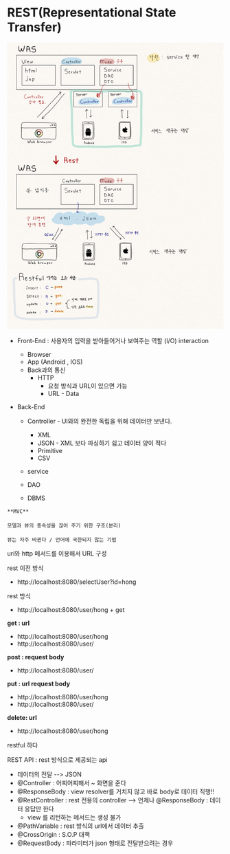 # REST(Representational State Transfer)
![img](img/RestFul.JPG)

- Front-End : 사용자의 입력을 받아들어거나 보여주는 역할 (I/O) interaction

  - Browser
  - App (Android , IOS)
  - Back과의 통신
    - HTTP
      - 요청 방식과 URL이 있으면 가능
      - URL - Data

- Back-End

  - Controller - UI와의 완전한 독립을 위해 데이터만 보낸다.
    - XML
    - JSON - XML 보다 파싱하기 쉽고 데이터 양이 적다
    - Primitive
    - CSV

  - service
  - DAO
  - DBMS

```
**MVC**

모델과 뷰의 종속성을 끊어 주기 위한 구조(분리)

뷰는 자주 바뀐다 / 언어에 국한되지 않는 기법
```



uri와 http 메서드를 이용해서 URL 구성

rest 이전 방식  

- http://localhost:8080/selectUser?id=hong

rest 방식

- http://localhost:8080/user/hong + get



**get : url**

- http://localhost:8080/user/hong
- http://localhost:8080/user/

**post : request body**

- http://localhost:8080/user/

**put : url request body**

- http://localhost:8080/user/hong
- http://localhost:8080/user/

**delete: url**

- http://localhost:8080/user/hong

restful 하다



REST API : rest 방식으로 제공되는 api

- 데이터의 전달 --> JSON
- @Controller : 어찌어찌해서 ~ 화면을 준다
- @ResponseBody : view resolver를 거치지 않고 바로 body로 데이터 직행!!
- @RestController : rest 전용의 controller --> 언제나 @ResponseBody : 데이터 응답만 한다
  - view 를 리턴하는 메서드는 생성 불가
- @PathVariable : rest 방식의 url에서 데이터 추출
- @CrossOrigin : S.O.P 대책
- @RequestBody : 파라미터가 json 형태로 전달받으려는 경우
